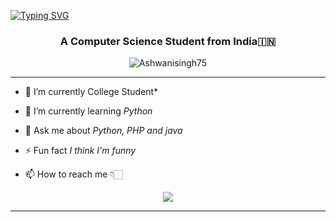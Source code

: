 [![Typing SVG](https://readme-typing-svg.herokuapp.com?font=Fira+Code&pause=1000&color=F70E33&random=false&width=435&lines=Hi+There+%F0%9F%91%8B+I'm+Ashwani+Singh)](https://git.io/typing-svg)
<h3 align="center">A Computer Science Student from India🇮🇳</h3>
<p align="center"> 
 <img src="https://komarev.com/ghpvc/?username=Ashwanisingh75&label=Profile%20views&color=0e75b6&style=flat" alt="Ashwanisingh75" /> 

</p>

<hr>

- 🔭 I’m currently College Student*<br>

- 🌱 I’m currently learning *Python*<br>

- 💬 Ask me about *Python, PHP and java*<br>
- ⚡ Fun fact *I think I'm funny*<br>
- 📫 How to reach me 👇🏻
<!-- social handles -->
<div align="center"> 
      <!-- gmail -->
      <a href = "mailto:ashwanisingh6187@gmail.com"><img src="https://img.shields.io/badge/-Gmail-%23333?style=for-the-badge&logo=gmail&logoColor=white" target="_blank"></a>
      <!-- linkedin -->
      <a href="" target="_blank"></a> 
    </div>

<hr>


